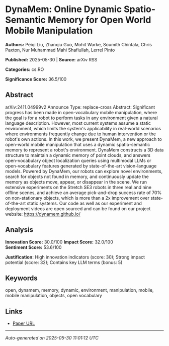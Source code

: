 # DynaMem: Online Dynamic Spatio-Semantic Memory for Open World Mobile Manipulation

**Authors:** Peiqi Liu, Zhanqiu Guo, Mohit Warke, Soumith Chintala, Chris Paxton, Nur Muhammad Mahi Shafiullah, Lerrel Pinto

**Published:** 2025-05-30 | **Source:** arXiv RSS

**Categories:** cs.RO

**Significance Score:** 36.5/100

## Abstract

arXiv:2411.04999v2 Announce Type: replace-cross 
Abstract: Significant progress has been made in open-vocabulary mobile manipulation, where the goal is for a robot to perform tasks in any environment given a natural language description. However, most current systems assume a static environment, which limits the system's applicability in real-world scenarios where environments frequently change due to human intervention or the robot's own actions. In this work, we present DynaMem, a new approach to open-world mobile manipulation that uses a dynamic spatio-semantic memory to represent a robot's environment. DynaMem constructs a 3D data structure to maintain a dynamic memory of point clouds, and answers open-vocabulary object localization queries using multimodal LLMs or open-vocabulary features generated by state-of-the-art vision-language models. Powered by DynaMem, our robots can explore novel environments, search for objects not found in memory, and continuously update the memory as objects move, appear, or disappear in the scene. We run extensive experiments on the Stretch SE3 robots in three real and nine offline scenes, and achieve an average pick-and-drop success rate of 70% on non-stationary objects, which is more than a 2x improvement over state-of-the-art static systems. Our code as well as our experiment and deployment videos are open sourced and can be found on our project website: https://dynamem.github.io/

## Analysis

**Innovation Score:** 30.0/100
**Impact Score:** 32.0/100  
**Sentiment Score:** 53.6/100

**Justification:** High innovation indicators (score: 30); Strong impact potential (score: 32); Contains key LLM terms (bonus: 5)

## Keywords

open, dynamem, memory, dynamic, environment, manipulation, mobile, mobile manipulation, objects, open vocabulary

## Links

- [Paper URL](https://arxiv.org/abs/2411.04999)

---
*Auto-generated on 2025-05-30 11:01:12 UTC*
